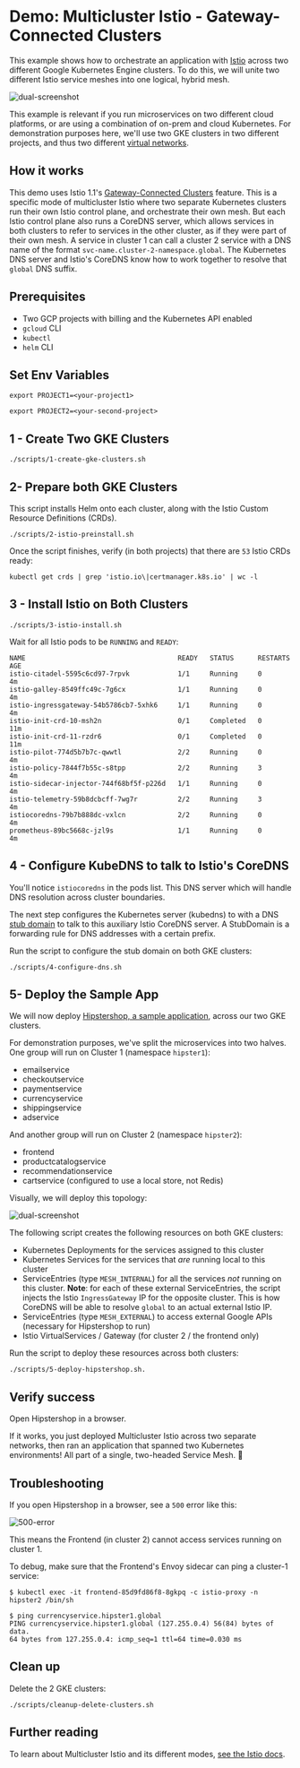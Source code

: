 # Demo: Multicluster Istio - Gateway-Connected Clusters

This example shows how to orchestrate an application with [Istio](https://istio.io/) across two different
Google Kubernetes Engine clusters. To do this, we will unite two different Istio service meshes into
one logical, hybrid mesh.

![dual-screenshot](screenshots/topology.png)

This example is relevant if you run microservices on two different cloud platforms, or are
using a combination of on-prem and cloud Kubernetes. For demonstration purposes here, we'll use two GKE clusters in two different projects, and thus two
different [virtual networks](https://cloud.google.com/kubernetes-engine/docs/concepts/network-overview#inside-cluster).

## How it works

This demo uses Istio 1.1's [Gateway-Connected Clusters](https://preliminary.istio.io/docs/concepts/multicluster-deployments/#multiple-control-plane-topology) feature. This is a specific mode of
multicluster Istio where two separate Kubernetes clusters run their own Istio control
plane, and orchestrate their own mesh. But each Istio control plane also runs a CoreDNS
server, which allows services in both clusters to refer to services in the other cluster,
as if they were part of their own mesh. A service in cluster 1 can call a
cluster 2 service with a DNS name of the format `svc-name.cluster-2-namespace.global`.
The Kubernetes DNS server and Istio's CoreDNS know how to work together to resolve that
`global` DNS suffix.


## Prerequisites

- Two GCP projects with billing and the Kubernetes API enabled
- `gcloud` CLI
- `kubectl`
- `helm` CLI


## Set Env Variables

```
export PROJECT1=<your-project1>

export PROJECT2=<your-second-project>
```

## 1 - Create Two GKE Clusters

```
./scripts/1-create-gke-clusters.sh
```


## 2- Prepare both GKE Clusters

This script installs Helm onto each cluster, along with the Istio Custom Resource
Definitions (CRDs).

```
./scripts/2-istio-preinstall.sh
```

Once the script finishes, verify (in both projects) that there are `53` Istio CRDs ready:

```
kubectl get crds | grep 'istio.io\|certmanager.k8s.io' | wc -l
```

## 3 - Install Istio on Both Clusters

```
./scripts/3-istio-install.sh
```

Wait for all Istio pods to be `RUNNING` and `READY`:

```
NAME                                      READY   STATUS      RESTARTS   AGE
istio-citadel-5595c6cd97-7rpvk            1/1     Running     0          4m
istio-galley-8549ffc49c-7g6cx             1/1     Running     0          4m
istio-ingressgateway-54b5786cb7-5xhk6     1/1     Running     0          4m
istio-init-crd-10-msh2n                   0/1     Completed   0          11m
istio-init-crd-11-rzdr6                   0/1     Completed   0          11m
istio-pilot-774d5b7b7c-qwwtl              2/2     Running     0          4m
istio-policy-7844f7b55c-s8tpp             2/2     Running     3          4m
istio-sidecar-injector-744f68bf5f-p226d   1/1     Running     0          4m
istio-telemetry-59b8dcbcff-7wg7r          2/2     Running     3          4m
istiocoredns-79b7b888dc-vxlcn             2/2     Running     0          4m
prometheus-89bc5668c-jzl9s                1/1     Running     0          4m
```

## 4 - Configure KubeDNS to talk to Istio's CoreDNS

You'll notice `istiocoredns` in the pods list. This DNS server which will handle DNS resolution across
cluster boundaries.

The next step configures the Kubernetes server (kubedns) to with a
DNS
[stub domain](https://kubernetes.io/docs/tasks/administer-cluster/dns-custom-nameservers/#configure-stub-domain-and-upstream-dns-servers)
to talk to this auxiliary Istio CoreDNS server.
A StubDomain is a forwarding rule for DNS addresses with a certain prefix.

Run the script to configure the stub domain on both GKE clusters:

```
./scripts/4-configure-dns.sh
```


## 5- Deploy the Sample App

We will now deploy [Hipstershop, a sample application](https://github.com/GoogleCloudPlatform/microservices-demo), across our two GKE clusters.

For demonstration purposes, we've split the microservices into two halves. One group
will run on Cluster 1 (namespace `hipster1`):

- emailservice
- checkoutservice
- paymentservice
- currencyservice
- shippingservice
- adservice

And another group will run on Cluster 2 (namespace
`hipster2`):

- frontend
- productcatalogservice
- recommendationservice
- cartservice (configured to use a local store, not Redis)


Visually, we will deploy this topology:

![dual-screenshot](screenshots/topology.png)

The following script creates the following resources on both GKE clusters:
- Kubernetes Deployments for the services assigned to this cluster
- Kubernetes Services for the services that *are* running local to this cluster
- ServiceEntries (type `MESH_INTERNAL`) for all the services *not* running on this cluster. **Note**: for each
  of these external ServiceEntries, the script injects the Istio `IngressGateway` IP for the
  opposite cluster. This is how CoreDNS will be able to resolve `global` to an actual
  external Istio IP.
- ServiceEntries (type `MESH_EXTERNAL`) to access external Google APIs (necessary for
  Hipstershop to run)
- Istio VirtualServices / Gateway (for cluster 2 / the frontend only)

Run the script to deploy these resources across both clusters:

```
./scripts/5-deploy-hipstershop.sh.
```


## Verify success

Open Hipstershop in a browser.


If it works, you just deployed Multicluster Istio across
two separate networks, then ran an application that spanned two Kubernetes
environments! All part of a single, two-headed Service Mesh. 🎉


## Troubleshooting


If you open Hipstershop in a browser, see a `500` error like this:

![500-error](screenshots/500-error.png)

This means the Frontend (in cluster 2) cannot access services running on cluster 1.

To debug, make sure that the Frontend's Envoy sidecar can ping a cluster-1 service:

```
$ kubectl exec -it frontend-85d9fd86f8-8gkpq -c istio-proxy -n hipster2 /bin/sh

$ ping currencyservice.hipster1.global
PING currencyservice.hipster1.global (127.255.0.4) 56(84) bytes of data.
64 bytes from 127.255.0.4: icmp_seq=1 ttl=64 time=0.030 ms
```


## Clean up

Delete the 2 GKE clusters:

```
./scripts/cleanup-delete-clusters.sh
```

## Further reading

To learn about Multicluster Istio and its different modes, [see the Istio docs](https://preliminary.istio.io/docs/concepts/multicluster-deployments/).
